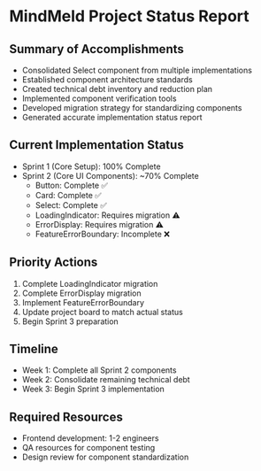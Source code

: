 # MindMeld Project Status Report

## Summary of Accomplishments
- Consolidated Select component from multiple implementations
- Established component architecture standards
- Created technical debt inventory and reduction plan
- Implemented component verification tools
- Developed migration strategy for standardizing components
- Generated accurate implementation status report

## Current Implementation Status
- Sprint 1 (Core Setup): 100% Complete
- Sprint 2 (Core UI Components): ~70% Complete
  - Button: Complete ✅
  - Card: Complete ✅
  - Select: Complete ✅
  - LoadingIndicator: Requires migration ⚠️
  - ErrorDisplay: Requires migration ⚠️
  - FeatureErrorBoundary: Incomplete ❌

## Priority Actions
1. Complete LoadingIndicator migration
2. Complete ErrorDisplay migration
3. Implement FeatureErrorBoundary
4. Update project board to match actual status
5. Begin Sprint 3 preparation

## Timeline
- Week 1: Complete all Sprint 2 components
- Week 2: Consolidate remaining technical debt
- Week 3: Begin Sprint 3 implementation

## Required Resources
- Frontend development: 1-2 engineers
- QA resources for component testing
- Design review for component standardization
